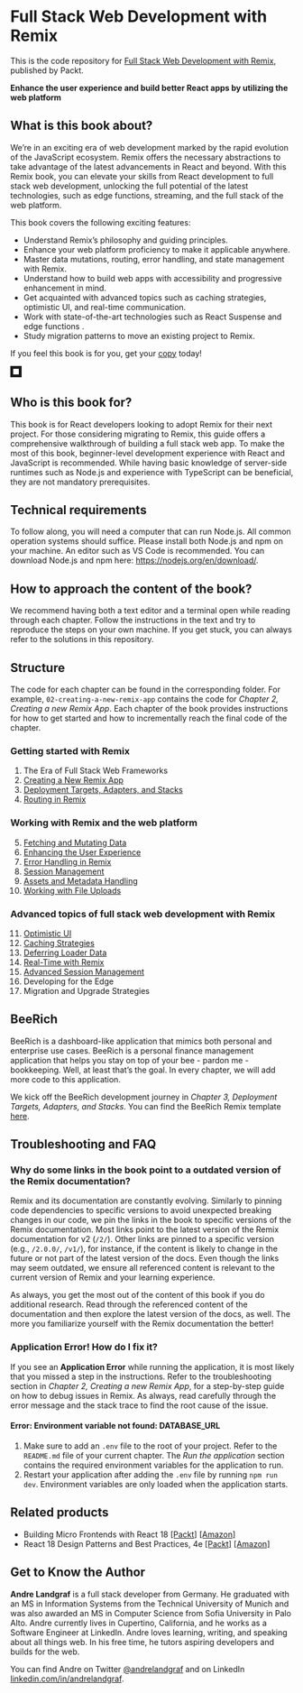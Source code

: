 # Full Stack Web Development with Remix

<a href="https://www.packtpub.com/product/full-stack-web-development-with-remix/9781801075299"><img src="https://content.packt.com/B17399/cover_image_small.jpg" alt="" height="256px" align="right"></a>

This is the code repository for [Full Stack Web Development with Remix](https://www.packtpub.com/product/full-stack-web-development-with-remix/9781801075299), published by Packt.

**Enhance the user experience and build better React apps by utilizing the web platform**

## What is this book about?

We’re in an exciting era of web development marked by the rapid evolution of the JavaScript ecosystem. Remix offers the necessary abstractions to take advantage of the latest advancements in React and beyond. With this Remix book, you can elevate your skills from React development to full stack web development, unlocking the full potential of the latest technologies, such as edge functions, streaming, and the full stack of the web platform.

This book covers the following exciting features:

* Understand Remix’s philosophy and guiding principles.
* Enhance your web platform proficiency to make it applicable anywhere.
* Master data mutations, routing, error handling, and state management with Remix.
* Understand how to build web apps with accessibility and progressive enhancement in mind.
* Get acquainted with advanced topics such as caching strategies, optimistic UI, and real-time communication.
* Work with state-of-the-art technologies such as React Suspense and edge functions .
* Study migration patterns to move an existing project to Remix.

If you feel this book is for you, get your [copy](https://www.amazon.com/dp/1801075298) today!

<a href="https://www.packtpub.com/?utm_source=github&utm_medium=banner&utm_campaign=GitHubBanner"><img src="https://raw.githubusercontent.com/PacktPublishing/GitHub/master/GitHub.png" 
alt="https://www.packtpub.com/" border="5" /></a>

## Who is this book for?

This book is for React developers looking to adopt Remix for their next project. For those considering migrating to Remix, this guide offers a comprehensive walkthrough of building a full stack web app. To make the most of this book, beginner-level development experience with React and JavaScript is recommended. While having basic knowledge of server-side runtimes such as Node.js and experience with TypeScript can be beneficial, they are not mandatory prerequisites.

## Technical requirements

To follow along, you will need a computer that can run Node.js. All common operation systems should suffice. Please install both Node.js and npm on your machine. An editor such as VS Code is recommended.
You can download Node.js and npm here: https://nodejs.org/en/download/.

## How to approach the content of the book?

We recommend having both a text editor and a terminal open while reading through each chapter. Follow the instructions in the text and try to reproduce the steps on your own machine. If you get stuck, you can always refer to the solutions in this repository.

## Structure

The code for each chapter can be found in the corresponding folder. For example, `02-creating-a-new-remix-app` contains the code for _Chapter 2, Creating a new Remix App_. Each chapter of the book provides instructions for how to get started and how to incrementally reach the final code of the chapter.

### Getting started with Remix

1. The Era of Full Stack Web Frameworks
2.  [Creating a New Remix App](02-creating-a-new-remix-app)
3.  [Deployment Targets, Adapters, and Stacks](03-deployment-targets-adapters-and-stacks)
4.  [Routing in Remix](04-routing-in-remix/)

### Working with Remix and the web platform

5.  [Fetching and Mutating Data](05-fetching-and-mutating-data/)
6.  [Enhancing the User Experience](06-enhancing-the-user-experience/)
7.  [Error Handling in Remix](07-error-handling-in-remix/)
8.  [Session Management](08-session-management/)
9.  [Assets and Metadata Handling](09-assets-and-meta-data-handling/)
10. [Working with File Uploads](10-working-with-file-uploads/)

### Advanced topics of full stack web development with Remix

11. [Optimistic UI](11-optimistic-ui/)
12. [Caching Strategies](12-caching-strategies/)
13. [Deferring Loader Data](13-deferring-loader-data/)
14. [Real-Time with Remix](14-real-time-with-remix/)
15. [Advanced Session Management](15-advanced-session-management)
16. Developing for the Edge
17. Migration and Upgrade Strategies

## BeeRich

BeeRich is a dashboard-like application that mimics both personal and enterprise use cases. BeeRich is a personal finance management application that helps you stay on top of your bee - pardon me - bookkeeping. Well, at least that’s the goal. In every chapter, we will add more code to this application.

We kick off the BeeRich development journey in _Chapter 3, Deployment Targets, Adapters, and Stacks_. You can find the BeeRich Remix template [here](/03-deployment-targets-adapters-and-stacks/bee-rich/).

## Troubleshooting and FAQ

### Why do some links in the book point to a outdated version of the Remix documentation?

Remix and its documentation are constantly evolving. Similarly to pinning code dependencies to specific versions to avoid unexpected breaking changes in our code, we pin the links in the book to specific versions of the Remix documentation. Most links point to the latest version of the Remix documentation for v2 (`/2/`). Other links are pinned to a specific version (e.g., `/2.0.0/`, `/v1/`), for instance, if the content is likely to change in the future or not part of the latest version of the docs. Even though the links may seem outdated, we ensure all referenced content is relevant to the current version of Remix and your learning experience.

As always, you get the most out of the content of this book if you do additional research. Read through the referenced content of the documentation and then explore the latest version of the docs, as well. The more you familiarize yourself with the Remix documentation the better!

### Application Error! How do I fix it?

If you see an **Application Error** while running the application, it is most likely that you missed a step in the instructions. Refer to the troubleshooting section in _Chapter 2, Creating a new Remix App_, for a step-by-step guide on how to debug issues in Remix. As always, read carefully through the error message and the stack trace to find the root cause of the issue.

#### Error: Environment variable not found: DATABASE_URL

1. Make sure to add an `.env` file to the root of your project. Refer to the `README.md` file of your current chapter. The _Run the application_ section contains the required environment variables for the application to run.
2. Restart your application after adding the `.env` file by running `npm run dev`. Environment variables are only loaded when the application starts.

## Related products <Other books you may enjoy>

* Building Micro Frontends with React 18 [[Packt]](https://www.packtpub.com/product/building-micro-frontends-with-react-18/9781804610961) [[Amazon]](https://www.amazon.com/dp/1804610968)
* React 18 Design Patterns and Best Practices, 4e [[Packt]](https://www.packtpub.com/product/react-18-design-patterns-and-best-practices-fourth-edition/9781803233109) [[Amazon]](https://www.amazon.com/dp/1803233109)

## Get to Know the Author

**Andre Landgraf** is a full stack developer from Germany. He graduated with an MS in Information Systems from the Technical University of Munich and was also awarded an MS in Computer Science from Sofia University in Palo Alto. Andre currently lives in Cupertino, California, and he works as a Software Engineer at LinkedIn. Andre loves learning, writing, and speaking about all things web. In his free time, he tutors aspiring developers and builds for the web.

You can find Andre on Twitter [@andrelandgraf](https://twitter.com/AndreLandgraf94) and on LinkedIn [linkedin.com/in/andrelandgraf](https://www.linkedin.com/in/andre-landgraf/).

